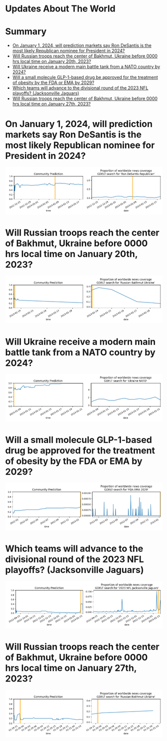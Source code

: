 
Updates About The World
=======================

Summary
=======

* [On January 1, 2024, will prediction markets say Ron DeSantis is the most likely Republican nominee for President in 2024?](#on-january-1-2024-will-prediction-markets-say-ron-desantis-is-the-most-likely-republican-nominee-for-president-in-2024)
* [Will Russian troops reach the center of Bakhmut, Ukraine before 0000 hrs local time on January 20th, 2023?](#will-russian-troops-reach-the-center-of-bakhmut-ukraine-before-0000-hrs-local-time-on-january-20th-2023)
* [Will Ukraine receive a modern main battle tank from a NATO country by 2024?](#will-ukraine-receive-a-modern-main-battle-tank-from-a-nato-country-by-2024)
* [Will a small molecule GLP-1-based drug be approved for the treatment of obesity by the FDA or EMA by 2029?](#will-a-small-molecule-glp-1-based-drug-be-approved-for-the-treatment-of-obesity-by-the-fda-or-ema-by-2029)
* [Which teams will advance to the divisional round of the 2023 NFL playoffs? (Jacksonville Jaguars)](#which-teams-will-advance-to-the-divisional-round-of-the-2023-nfl-playoffs-jacksonville-jaguars)
* [Will Russian troops reach the center of Bakhmut, Ukraine before 0000 hrs local time on January 27th, 2023?](#will-russian-troops-reach-the-center-of-bakhmut-ukraine-before-0000-hrs-local-time-on-january-27th-2023)

# On January 1, 2024, will prediction markets say Ron DeSantis is the most likely Republican nominee for President in 2024?


![DeSantis Nomination According to Markets](assets/03.png)
# Will Russian troops reach the center of Bakhmut, Ukraine before 0000 hrs local time on January 20th, 2023?


![Russian Troops in Central Bakhmut by 1-20-'23](assets/05.png)
# Will Ukraine receive a modern main battle tank from a NATO country by 2024?


![NATO tanks to Ukraine by 2024](assets/07.png)
# Will a small molecule GLP-1-based drug be approved for the treatment of obesity by the FDA or EMA by 2029?


![GLP-1-based drug approval by 2029](assets/08.png)
# Which teams will advance to the divisional round of the 2023 NFL playoffs? (Jacksonville Jaguars)


![Jacksonville Jaguars](assets/09.png)
# Will Russian troops reach the center of Bakhmut, Ukraine before 0000 hrs local time on January 27th, 2023?


![Russian Troops in Central Bakhmut by 1-27-23](assets/10.png)